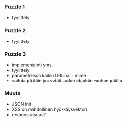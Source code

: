 ### Puzzle 1

* tyylittely

### Puzzle 2

* tyylittely

### Puzzle 3

* implementointi yms.
* tyylittely
* parametreissa kaikki URL:na + mime
* vaihda päittäin jos vetää uuden objektin vanhan päälle

### Muuta

* JSON init
* XSS on mahdollinen hyökkäysvektori
* responsiivisuus?
